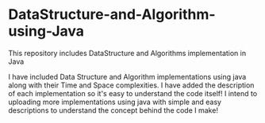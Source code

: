 # DataStructure-and-Algorithm-using-Java
This repository includes DataStructure and Algorithms implementation in Java

I have included Data Structure and Algorithm implementations using java along with their Time and Space complexities. I have added the description of each implementation so it's easy to understand the code itself!
I intend to uploading more implementations using java with simple and easy descriptions to understand the concept behind the code I make!
